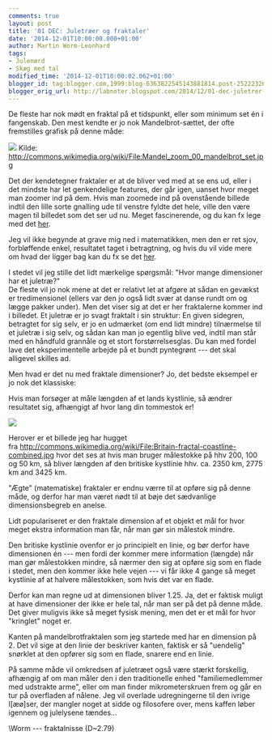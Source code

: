 ```yaml
---
comments: true
layout: post
title: '01 DEC: Juletræer og fraktaler'
date: '2014-12-01T10:00:00.000+01:00'
author: Martin Worm-Leonhard
tags:
- Julenørd
- Skæg med tal
modified_time: '2014-12-01T10:00:02.062+01:00'
blogger_id: tag:blogger.com,1999:blog-6363822545143881814.post-2522232680057019413
blogger_orig_url: http://labnoter.blogspot.com/2014/12/01-dec-juletrer-og-fraktaler.html
---
```


De fleste har nok mødt en fraktal på et tidspunkt, eller som minimum set
én i fangenskab. Den mest kendte er jo nok Mandelbrot-sættet, der ofte
fremstilles grafisk på denne måde:

[![]({{site.url}}/images/-Igu68rsyUDE/VHs094_Qc_I/AAAAAAAACiA/nmL6m6x2u2A/s1600/800px-Mandel_zoom_00_mandelbrot_set.jpg)]({{site.url}}/images/-Igu68rsyUDE/VHs094_Qc_I/AAAAAAAACiA/nmL6m6x2u2A/s1600/800px-Mandel_zoom_00_mandelbrot_set.jpg)
Kilde: http://commons.wikimedia.org/wiki/File:Mandel_zoom_00_mandelbrot_set.jpg

Det der kendetegner fraktaler er at de bliver ved med at se ens ud,
eller i det mindste har let genkendelige features, der går igen, uanset
hvor meget man zoomer ind på dem. Hvis man zoomede ind på ovenstående
billede indtil den lille sorte gnalling ude til venstre fyldte det hele,
ville den være magen til billedet som det ser ud nu. Meget fascinerende,
og du kan fx lege med det
[her](http://www.easyfractalgenerator.com/mandelbrot-set-generator.aspx).

Jeg vil ikke begynde at grave mig ned i matematikken, men den er ret
sjov, forbløffende enkel, resultatet taget i betragtning, og hvis du vil
vide mere om hvad der ligger bag kan du fx se det
[her](https://www.youtube.com/watch?v=NGMRB4O922I).

I stedet vil jeg stille det lidt mærkelige spørgsmål: "Hvor mange
dimensioner har et juletræ?"  
De fleste vil jo nok mene at det er
relativt let at afgøre at sådan en gevækst er tredimensionel (ellers var
den jo også lidt svær at danse rundt om og lægge pakker under). Men det
viser sig at det er her fraktalerne kommer ind i billedet. Et juletræ er
jo svagt fraktalt i sin struktur: En given sidegren, betragtet for sig
selv, er jo en udmærket (om end lidt mindre) tilnærmelse til et juletræ
i sig selv, og sådan kan man jo egentlig blive ved, indtil man står med
en håndfuld grannåle og et stort forstørrelsesglas. Du kan med fordel
lave det eksperimentelle arbejde på et bundt pyntegrønt --- det skal
alligevel skilles ad.

Men hvad er det nu med fraktale dimensioner? Jo, det bedste eksempel er
jo nok det klassiske:

Hvis man forsøger at måle længden af et lands kystlinie, så ændrer
resultatet sig, afhængigt af hvor lang din tommestok er!

[![]({{site.url}}/images/-RL0TSpB7nfM/VHs52QoWr8I/AAAAAAAACiQ/9YzVHcG7hU8/s1600/Britain-fractal-coastline-combined.jpg)]({{site.url}}/images/-RL0TSpB7nfM/VHs52QoWr8I/AAAAAAAACiQ/9YzVHcG7hU8/s1600/Britain-fractal-coastline-combined.jpg)

Herover er et billede jeg har hugget
fra http://commons.wikimedia.org/wiki/File:Britain-fractal-coastline-combined.jpg
hvor det ses at hvis man bruger målestokke på hhv 200, 100 og 50 km, så
bliver længden af den britiske kystlinie hhv. ca. 2350 km, 2775 km and
3425 km.

"Ægte" (matematiske) fraktaler er endnu værre til at opføre sig på denne
måde, og derfor har man været nødt til at bøje det sædvanlige
dimensionsbegreb en anelse.

Lidt populariseret er den fraktale dimension af et objekt et mål for
hvor meget ekstra information man får, når man gør sin målestok mindre.

Den britiske kystlinie ovenfor er jo principielt en linie, og bør derfor
have dimensionen én --- men fordi der kommer mere information (længde) når
man gør målestokken mindre, så nærmer den sig at opføre sig som en flade
i stedet, men den kommer ikke hele vejen --- vi får ikke 4 gange så meget
kystlinie af at halvere målestokken, som hvis det var en flade.

Derfor kan man regne ud at dimensionen bliver 1.25.
Ja, det er faktisk muligt at have dimensioner der ikke er hele tal, når
man ser på det på denne måde. Det giver muligvis ikke så meget fysisk
mening, men det er et mål for hvor "kringlet" noget er.

Kanten på mandelbrotfraktalen som jeg startede med har en dimension på
2. Det vil sige at den linie der beskriver kanten, faktisk er så
"uendelig" snørklet at den opfører sig som en flade, snarere end en
linie.

På samme måde vil omkredsen af juletræet også være stærkt forskellig,
afhængig af om man måler den i den traditionelle enhed "familiemedlemmer
med udstrakte arme", eller om man finder mikrometerskruen frem og går en
tur på overfladen af nålene. Jeg vil overlade udregningerne til den
ivrige l\[æø\]ser, der mangler noget at sidde og filosofere over, mens
kaffen løber igennem og julelysene tændes...

\\Worm --- fraktalnisse (D~2.79)
